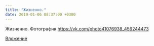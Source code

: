 ```yaml
---
title: "Жизненно."
date: 2019-01-06 08:37:00 +0300
---
```


Жизненно.
Фотография
https://vk.com/photo41076938_456244473

[Вложение](https://vk.com/photo41076938_456244473)
